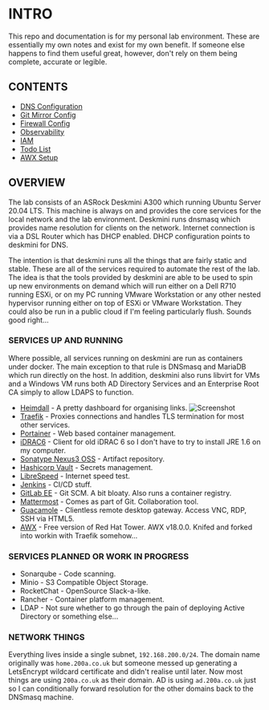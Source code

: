 # INTRO

This repo and documentation is for my personal lab environment. These are essentially my own notes and exist for my own benefit. If someone else happens to find them useful great, however, don't rely on them being complete, accurate or legible.

## CONTENTS

* [DNS Configuration](docs/dns.md)
* [Git Mirror Config](docs/git-mirror.md)
* [Firewall Config](docs/ufw.md)
* [Observability](docs/obs.md)
* [IAM](docs/iam.md)
* [Todo List](docs/todo.md)
* [AWX Setup](docs/awx.md)

## OVERVIEW

The lab consists of an ASRock Deskmini A300 which running Ubuntu Server 20.04 LTS. This machine is always on and provides the core services for the local network and the lab environment. Deskmini runs dnsmasq which provides name resolution for clients on the network. Internet connection is via a DSL Router which has DHCP enabled. DHCP configuration points to deskmini for DNS.

The intention is that deskmini runs all the things that are fairly static and stable. These are all of the services required to automate the rest of the lab. The idea is that the tools provided by deskmini are able to be used to spin up new environments on demand which will run either on a Dell R710 running ESXi, or on my PC running VMware Workstation or any other nested hypervisor running either on top of ESXi or VMware Workstation. They could also be run in a public cloud if I'm feeling particularly flush. Sounds good right...

### SERVICES UP AND RUNNING

Where possible, all services running on deskmini are run as containers under docker. The main exception to that rule is DNSmasq and MariaDB which run directly on the host. In addition, deskmini also runs libvirt for VMs and a Windows VM runs both AD Directory Services and an Enterprise Root CA simply to allow LDAPS to function.

* [Heimdall](https://heimdall.200a.co.uk) - A pretty dashboard for organising links. ![Screenshot](img/heimdall.png)
* [Traefik](https://traefik.200a.co.uk) - Proxies connections and handles TLS termination for most other services.
* [Portainer](https://portainer.200a.co.uk) - Web based container management.
* [iDRAC6](https://idracweb.200a.co.uk) - Client for old iDRAC 6 so I don't have to try to install JRE 1.6 on my computer.
* [Sonatype Nexus3 OSS](https://nexus.200a.co.uk) - Artifact repository.
* [Hashicorp Vault](https://vault.200a.co.uk) - Secrets management.
* [LibreSpeed](https://speed.200a.co.uk) - Internet speed test.
* [Jenkins](https://jenkins.200a.co.uk) - CI/CD stuff.
* [GitLab EE](https://gitlab.200a.co.uk) - Git SCM. A bit bloaty. Also runs a container registry.
* [Mattermost](https://mattermost.200a.co.uk) - Comes as part of Git. Collaboration tool.
* [Guacamole](https://guac.200a.co.uk) - Clientless remote desktop gateway. Access VNC, RDP, SSH via HTML5.
* [AWX](https://awx.200a.co.uk) - Free version of Red Hat Tower. AWX v18.0.0. Knifed and forked into workin with Traefik somehow...

### SERVICES PLANNED OR WORK IN PROGRESS

* Sonarqube - Code scanning.
* Minio - S3 Compatible Object Storage.
* RocketChat - OpenSource Slack-a-like.
* Rancher - Container platform management.
* LDAP - Not sure whether to go through the pain of deploying Active Directory or something else...

### NETWORK THINGS

Everything lives inside a single subnet, `192.168.200.0/24`. The domain name originally was `home.200a.co.uk` but someone messed up generating a LetsEncrypt wildcard certificate and didn't realise until later. Now most things are using `200a.co.uk` as their domain. AD is using `ad.200a.co.uk` just so I can conditionally forward resolution for the other domains back to the DNSmasq machine.

